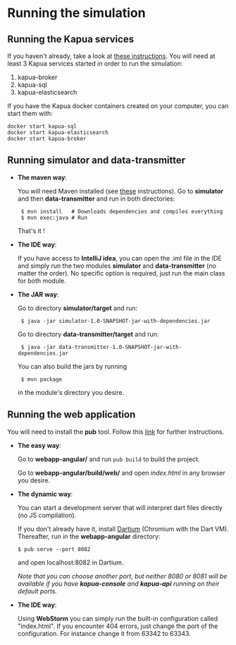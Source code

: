 
Running the simulation
=======

Running the **Kapua** services
-------
If you haven't already, take a look at [these instructions](https://github.com/eclipse/kapua/tree/develop/assembly).
You will need at least 3 Kapua services started in order to run the simulation:

 1. kapua-broker
 2. kapua-sql
 3. kapua-elasticsearch

If you have the Kapua docker containers created on your computer, you can start them with:

    docker start kapua-sql
    docker start kapua-elasticsearch
    docker start kapua-broker


Running **simulator** and **data-transmitter**
-----------

 - **The maven way**:
 
	 You will need Maven installed (see [these](https://maven.apache.org/install.html) instructions).
	 Go to **simulator** and then **data-transmitter** and run in both directories:
 
 		$ mvn install   # Downloads dependencies and compiles everything
 		$ mvn exec:java # Run
	
 	That's it !
    
 - **The IDE way**:
 
	  If you have access to **IntelliJ idea**, you can open the .iml file in the IDE and simply run the two modules **simulator** and **data-transmitter** (no matter the order). No specific option is required, just run the main class for both module.
  
 - **The JAR way**:
 
	 Go to directory **simulator/target** and run:

		$ java -jar simulator-1.0-SNAPSHOT-jar-with-dependencies.jar

	 Go to directory **data-transmitter/target** and run:

		$ java -jar data-transmitter-1.0-SNAPSHOT-jar-with-dependencies.jar 

	 You can also build the jars by running 
    
    	$ mvn package
	
	in the module's directory you desire.


Running the **web application**
-------
You will need to install the **pub** tool. Follow this [link](https://www.dartlang.org/tools/pub/installing) for further instructions.

- **The easy way**:

	Go to **webapp-angular/** and run `pub build` to build the project.
	
	Go to **webapp-angular/build/web/** and open _index.html_ in any browser you desire.

- **The dynamic way**:

	You can start a development server that will interpret dart files directly (no JS compilation).

	 If you don't already have it, install [Dartium](https://webdev.dartlang.org/tools/dartium)  (Chromium with the Dart VM). 
	 Thereafter, run in the **webapp-angular** directory:
 
	  $ pub serve --port 8082
		
	and open localhost:8082 in Dartium.
	
	*Note that you can choose another port, but neither 8080 or 8081 will be available if you have **kapua-console** and **kapua-api** running on their default ports.*

- **The IDE way**:

	Using **WebStorm** you can simply run the built-in configuration called "index.html".
	If you encounter 404 errors, just change the port of the configuration. For instance change it from 63342 to 63343.
